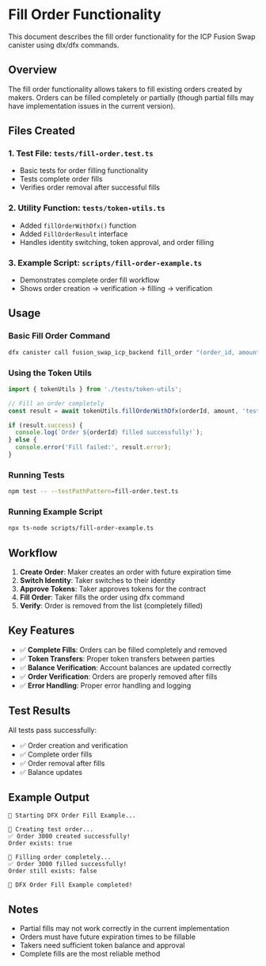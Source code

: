 # Fill Order Functionality

This document describes the fill order functionality for the ICP Fusion Swap canister using dlx/dfx commands.

## Overview

The fill order functionality allows takers to fill existing orders created by makers. Orders can be filled completely or partially (though partial fills may have implementation issues in the current version).

## Files Created

### 1. Test File: `tests/fill-order.test.ts`
- Basic tests for order filling functionality
- Tests complete order fills
- Verifies order removal after successful fills

### 2. Utility Function: `tests/token-utils.ts`
- Added `fillOrderWithDfx()` function
- Added `FillOrderResult` interface
- Handles identity switching, token approval, and order filling

### 3. Example Script: `scripts/fill-order-example.ts`
- Demonstrates complete order fill workflow
- Shows order creation → verification → filling → verification

## Usage

### Basic Fill Order Command
```bash
dfx canister call fusion_swap_icp_backend fill_order "(order_id, amount)"
```

### Using the Token Utils
```typescript
import { tokenUtils } from './tests/token-utils';

// Fill an order completely
const result = await tokenUtils.fillOrderWithDfx(orderId, amount, 'test-taker');

if (result.success) {
  console.log(`Order ${orderId} filled successfully!`);
} else {
  console.error('Fill failed:', result.error);
}
```

### Running Tests
```bash
npm test -- --testPathPattern=fill-order.test.ts
```

### Running Example Script
```bash
npx ts-node scripts/fill-order-example.ts
```

## Workflow

1. **Create Order**: Maker creates an order with future expiration time
2. **Switch Identity**: Taker switches to their identity
3. **Approve Tokens**: Taker approves tokens for the contract
4. **Fill Order**: Taker fills the order using dfx command
5. **Verify**: Order is removed from the list (completely filled)

## Key Features

- ✅ **Complete Fills**: Orders can be filled completely and removed
- ✅ **Token Transfers**: Proper token transfers between parties
- ✅ **Balance Verification**: Account balances are updated correctly
- ✅ **Order Verification**: Orders are properly removed after fills
- ✅ **Error Handling**: Proper error handling and logging

## Test Results

All tests pass successfully:
- ✅ Order creation and verification
- ✅ Complete order fills
- ✅ Order removal after fills
- ✅ Balance updates

## Example Output

```
🚀 Starting DFX Order Fill Example...

📝 Creating test order...
✅ Order 3000 created successfully!
Order exists: true

🔄 Filling order completely...
✅ Order 3000 filled successfully!
Order still exists: false

🎉 DFX Order Fill Example completed!
```

## Notes

- Partial fills may not work correctly in the current implementation
- Orders must have future expiration times to be fillable
- Takers need sufficient token balance and approval
- Complete fills are the most reliable method 